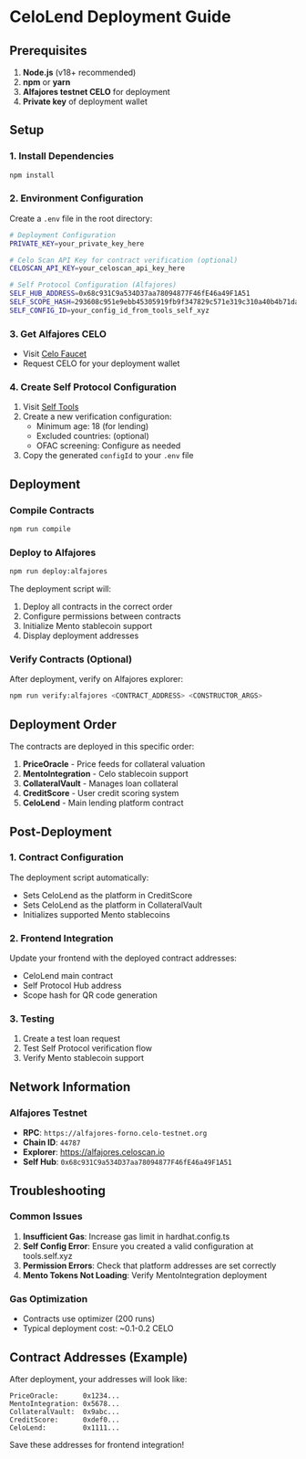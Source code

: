# CeloLend Deployment Guide

## Prerequisites

1. **Node.js** (v18+ recommended)
2. **npm** or **yarn**
3. **Alfajores testnet CELO** for deployment
4. **Private key** of deployment wallet

## Setup

### 1. Install Dependencies

```bash
npm install
```

### 2. Environment Configuration

Create a `.env` file in the root directory:

```bash
# Deployment Configuration
PRIVATE_KEY=your_private_key_here

# Celo Scan API Key for contract verification (optional)
CELOSCAN_API_KEY=your_celoscan_api_key_here

# Self Protocol Configuration (Alfajores)
SELF_HUB_ADDRESS=0x68c931C9a534D37aa78094877F46fE46a49F1A51
SELF_SCOPE_HASH=293608c951e9ebb45305919fb9f347829c571e319c310a40b4b71da9ee79cbf1
SELF_CONFIG_ID=your_config_id_from_tools_self_xyz
```

### 3. Get Alfajores CELO

- Visit [Celo Faucet](https://faucet.celo.org/alfajores)
- Request CELO for your deployment wallet

### 4. Create Self Protocol Configuration

1. Visit [Self Tools](https://tools.self.xyz)
2. Create a new verification configuration:
   - Minimum age: 18 (for lending)
   - Excluded countries: (optional)
   - OFAC screening: Configure as needed
3. Copy the generated `configId` to your `.env` file

## Deployment

### Compile Contracts

```bash
npm run compile
```

### Deploy to Alfajores

```bash
npm run deploy:alfajores
```

The deployment script will:

1. Deploy all contracts in the correct order
2. Configure permissions between contracts
3. Initialize Mento stablecoin support
4. Display deployment addresses

### Verify Contracts (Optional)

After deployment, verify on Alfajores explorer:

```bash
npm run verify:alfajores <CONTRACT_ADDRESS> <CONSTRUCTOR_ARGS>
```

## Deployment Order

The contracts are deployed in this specific order:

1. **PriceOracle** - Price feeds for collateral valuation
2. **MentoIntegration** - Celo stablecoin support
3. **CollateralVault** - Manages loan collateral
4. **CreditScore** - User credit scoring system
5. **CeloLend** - Main lending platform contract

## Post-Deployment

### 1. Contract Configuration

The deployment script automatically:

- Sets CeloLend as the platform in CreditScore
- Sets CeloLend as the platform in CollateralVault
- Initializes supported Mento stablecoins

### 2. Frontend Integration

Update your frontend with the deployed contract addresses:

- CeloLend main contract
- Self Protocol Hub address
- Scope hash for QR code generation

### 3. Testing

1. Create a test loan request
2. Test Self Protocol verification flow
3. Verify Mento stablecoin support

## Network Information

### Alfajores Testnet

- **RPC**: `https://alfajores-forno.celo-testnet.org`
- **Chain ID**: `44787`
- **Explorer**: https://alfajores.celoscan.io
- **Self Hub**: `0x68c931C9a534D37aa78094877F46fE46a49F1A51`

## Troubleshooting

### Common Issues

1. **Insufficient Gas**: Increase gas limit in hardhat.config.ts
2. **Self Config Error**: Ensure you created a valid configuration at tools.self.xyz
3. **Permission Errors**: Check that platform addresses are set correctly
4. **Mento Tokens Not Loading**: Verify MentoIntegration deployment

### Gas Optimization

- Contracts use optimizer (200 runs)
- Typical deployment cost: ~0.1-0.2 CELO

## Contract Addresses (Example)

After deployment, your addresses will look like:

```
PriceOracle:      0x1234...
MentoIntegration: 0x5678...
CollateralVault:  0x9abc...
CreditScore:      0xdef0...
CeloLend:         0x1111...
```

Save these addresses for frontend integration!

